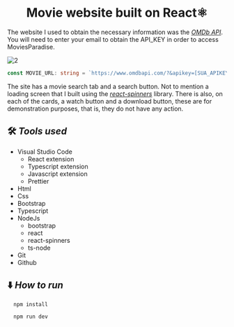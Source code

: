 **<h1 style="text-align: center">Movie website built on React⚛️</h1>**
The website I used to obtain the necessary information was the *[OMDb API](https://www.omdbapi.com/)*. You will need to enter your email to obtain the API_KEY in order to access MoviesParadise.

![2](https://github.com/user-attachments/assets/9b78e15f-5b72-4003-b69f-e74591cbdc09)

``` typescript
const MOVIE_URL: string = `https://www.omdbapi.com/?&apikey=[SUA_APIKEY]`;
```
The site has a movie search tab and a search button. Not to mention a loading screen that I built using the *[react-spinners](https://www.npmjs.com/package/react-spinners)* library. There is also, on each of the cards, a watch button and a download button, these are for demonstration purposes, that is, they do not have any action.

## 🛠️ *Tools used*

* Visual Studio Code
  * React extension
  * Typescript extension
  * Javascript extension
  * Prettier
* Html
* Css
* Bootstrap
* Typescript
* NodeJs
  * bootstrap
  * react
  * react-spinners
  * ts-node
* Git
* Github

## ⬇️ *How to run*

```
  npm install
```

```
  npm run dev
```
